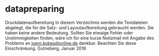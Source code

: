 # datapreparing
Druckdatenaufbereitung
In diesem Verzeichnis werden die Textdateien abgelegt, die für die Satz- und Layoutaufbereitung gebraucht werden. Sie haben keine andere Bedeutung.
Sollten Sie etwaige Fehler oder Unstimmigkeiten finden, wäre ich für eine kurze Notizmail mit Angabe des Problems an joern.kobes@online.de dankbar.
Beachten Sie diese Einschränkung.
Gutneberg, Januar 2018
